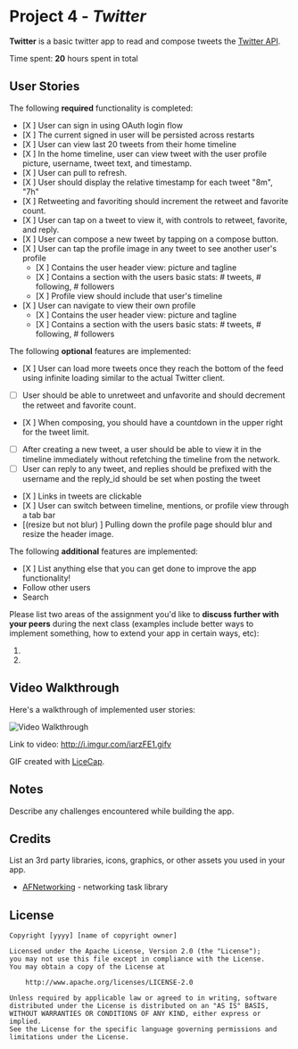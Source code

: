 # Project 4 - *Twitter*

**Twitter** is a basic twitter app to read and compose tweets the [Twitter API](https://apps.twitter.com/).

Time spent: **20** hours spent in total

## User Stories

The following **required** functionality is completed:

- [X ] User can sign in using OAuth login flow
- [X ] The current signed in user will be persisted across restarts
- [X ] User can view last 20 tweets from their home timeline
- [X ] In the home timeline, user can view tweet with the user profile picture, username, tweet text, and timestamp.
- [X ] User can pull to refresh.
- [X ] User should display the relative timestamp for each tweet "8m", "7h"
- [X ] Retweeting and favoriting should increment the retweet and favorite count.
- [X ] User can tap on a tweet to view it, with controls to retweet, favorite, and reply.
- [X ] User can compose a new tweet by tapping on a compose button.
- [X ] User can tap the profile image in any tweet to see another user's profile
   - [X ] Contains the user header view: picture and tagline
   - [X ] Contains a section with the users basic stats: # tweets, # following, # followers
   - [X ] Profile view should include that user's timeline
- [X ] User can navigate to view their own profile
   - [X ] Contains the user header view: picture and tagline
   - [X ] Contains a section with the users basic stats: # tweets, # following, # followers

The following **optional** features are implemented:

- [X ] User can load more tweets once they reach the bottom of the feed using infinite loading similar to the actual Twitter client.
- [ ] User should be able to unretweet and unfavorite and should decrement the retweet and favorite count.
- [X ] When composing, you should have a countdown in the upper right for the tweet limit.
- [ ] After creating a new tweet, a user should be able to view it in the timeline immediately without refetching the timeline from the network.
- [ ] User can reply to any tweet, and replies should be prefixed with the username and the reply_id should be set when posting the tweet
- [X ] Links in tweets are clickable
- [X ] User can switch between timeline, mentions, or profile view through a tab bar
- [(resize but not blur) ] Pulling down the profile page should blur and resize the header image.

The following **additional** features are implemented:

- [X ] List anything else that you can get done to improve the app functionality!
- Follow other users
- Search

Please list two areas of the assignment you'd like to **discuss further with your peers** during the next class (examples include better ways to implement something, how to extend your app in certain ways, etc):

1.
2.

## Video Walkthrough

Here's a walkthrough of implemented user stories:

<img src='http://i.imgur.com/RUGeMub.gif' title='Video Walkthrough' width='' alt='Video Walkthrough' />

Link to video: http://i.imgur.com/iarzFE1.gifv

GIF created with [LiceCap](http://www.cockos.com/licecap/).

## Notes

Describe any challenges encountered while building the app.

## Credits

List an 3rd party libraries, icons, graphics, or other assets you used in your app.

- [AFNetworking](https://github.com/AFNetworking/AFNetworking) - networking task library

## License

    Copyright [yyyy] [name of copyright owner]

    Licensed under the Apache License, Version 2.0 (the "License");
    you may not use this file except in compliance with the License.
    You may obtain a copy of the License at

        http://www.apache.org/licenses/LICENSE-2.0

    Unless required by applicable law or agreed to in writing, software
    distributed under the License is distributed on an "AS IS" BASIS,
    WITHOUT WARRANTIES OR CONDITIONS OF ANY KIND, either express or implied.
    See the License for the specific language governing permissions and
    limitations under the License.
